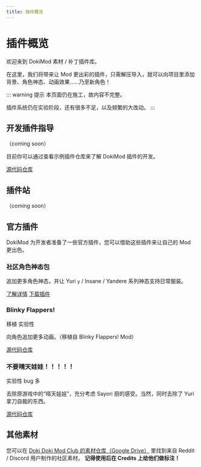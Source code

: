```yaml
---
title: 插件概览
---
```


# 插件概览

欢迎来到 DokiMod 素材 / 补丁插件库。

在这里，我们将带来让 Mod 更出彩的插件，只需解压导入，就可以向项目里添加背景、角色神态、动画效果……乃至新角色！

::: warning 提示
本页面仍在施工，故内容不完整。

插件系统仍在实验阶段，还有很多不足，以及频繁的大改动。
:::

## 开发插件指导

（coming soon）

目前你可以通过查看示例插件仓库来了解 DokiMod 插件的开发。

<a href="https://github.com/DokiMod/dokimod-extension-example"><a-button type="primary" shape="round" icon="right" ghost>源代码仓库</a-button></a>

## 插件站

（coming soon）

## 官方插件

DokiMod 为开发者准备了一些官方插件，您可以借助这些插件来让自己的 Mod 更出色。

### 社区角色神态包

追加更多角色神态，并让 Yuri `y` / Insane / Yandere 系列神态支持日常服装。

<a href="community-emotion-pack"><a-button type="primary" icon="right" size="large" shape="round">了解详情</a-button></a> <a href="https://github.com/DokiMod/dokimod-extension-community-emotion-pack/releases/latest"><a-button size="large" shape="round" icon="download">下载插件</a-button></a>

### Blinky Flappers!

<a-tag color="pink">移植</a-tag> <a-tag color="orange">实验性</a-tag>

向角色追加更多动画。（移植自 Blinky Flappers! Mod）

<a href="https://github.com/DokiMod/dokimod-extension-blinky-flappers"><a-button size="large" shape="round">源代码仓库</a-button></a>

### 不要晴天娃娃！！！！！

<a-tag color="orange">实验性</a-tag> <a-tag color="red">bug 多</a-tag>

去除原游戏中的“晴天娃娃”，充分考虑 Sayori 厨的感受。当然，同时去除了 Yuri 拿刀自裁的东西。

<a-alert message="该插件目前有已知问题。" banner />

<a href="https://github.com/DokiMod/dokimod-extension-no-hanging"><a-button size="large" shape="round">源代码仓库</a-button></a>

## 其他素材

您可以在 [Doki Doki Mod Club 的素材仓库（Google Drive）](https://drive.google.com/drive/folders/1yTohcOnGV6Kw6Lru1cITWt-zwRoGSCm_) 里找到来自 Reddit / Discord 用户制作的社区素材。 **记得使用后在 Credits 上给他们做标注！**